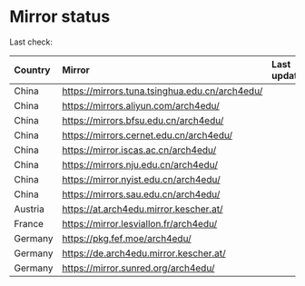 <script src="./time.js"></script>
# Mirror status
Last check: <script type="text/javascript">localize(1743625558.4373064);</script>

|Country|Mirror|Last update|
|:------|:-----|:----------|
|China|https://mirrors.tuna.tsinghua.edu.cn/arch4edu/|<script type="text/javascript">localize(1743576266);</script>|
|China|https://mirrors.aliyun.com/arch4edu/|<script type="text/javascript">localize(1743576266);</script>|
|China|https://mirrors.bfsu.edu.cn/arch4edu/|<script type="text/javascript">localize(1743576266);</script>|
|China|https://mirrors.cernet.edu.cn/arch4edu/|<script type="text/javascript">localize(1743576266);</script>|
|China|https://mirror.iscas.ac.cn/arch4edu/|<script type="text/javascript">localize(1743576266);</script>|
|China|https://mirrors.nju.edu.cn/arch4edu/|<script type="text/javascript">localize(1743490118);</script>|
|China|https://mirror.nyist.edu.cn/arch4edu/|<script type="text/javascript">localize(1743576266);</script>|
|China|https://mirrors.sau.edu.cn/arch4edu/|<script type="text/javascript">localize(1731653531);</script>|
|Austria|https://at.arch4edu.mirror.kescher.at/|<script type="text/javascript">localize(1743576266);</script>|
|France|https://mirror.lesviallon.fr/arch4edu/|<script type="text/javascript">localize(1743619396);</script>|
|Germany|https://pkg.fef.moe/arch4edu/|<script type="text/javascript">localize(1743576266);</script>|
|Germany|https://de.arch4edu.mirror.kescher.at/|<script type="text/javascript">localize(1743576266);</script>|
|Germany|https://mirror.sunred.org/arch4edu/|<script type="text/javascript">localize(1743576266);</script>|

<script src="./tablefilter/tablefilter.js"></script>
<script src="./table.js"></script>